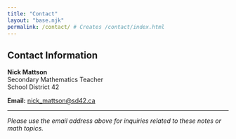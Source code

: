 ```yaml
---
title: "Contact"
layout: "base.njk"
permalink: /contact/ # Creates /contact/index.html
---
```


## Contact Information

**Nick Mattson**  
Secondary Mathematics Teacher  
School District 42

**Email:** [nick_mattson@sd42.ca](mailto:nick_mattson@sd42.ca)

---

*Please use the email address above for inquiries related to these notes or math topics.*